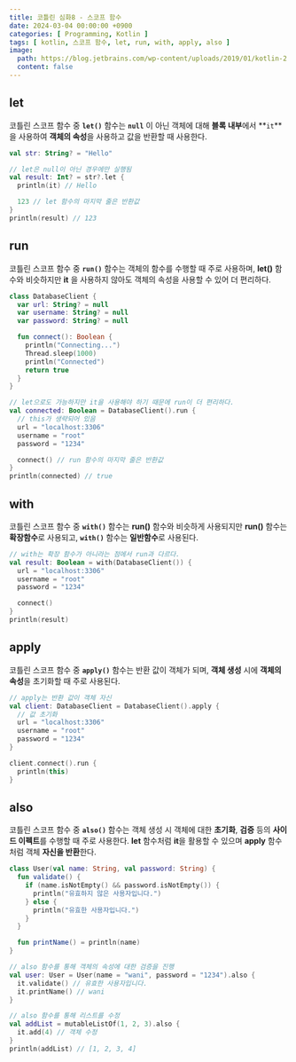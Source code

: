 ```yaml
---
title: 코틀린 심화8 - 스코프 함수
date: 2024-03-04 00:00:00 +0900
categories: [ Programming, Kotlin ]
tags: [ kotlin, 스코프 함수, let, run, with, apply, also ]
image:
  path: https://blog.jetbrains.com/wp-content/uploads/2019/01/kotlin-2.svg
  content: false
---
```


## **let**

코틀린 스코프 함수 중 **`let()`** 함수는 **`null`** 이 아닌 객체에 대해 **블록 내부**에서
**`it`**을 사용하여 **객체의 속성**을 사용하고 값을 반환할 때 사용한다.

```kotlin
val str: String? = "Hello"

// let은 null이 아닌 경우에만 실행됨
val result: Int? = str?.let {
  println(it) // Hello

  123 // let 함수의 마지막 줄은 반환값
}
println(result) // 123
```

## **run**

코틀린 스코프 함수 중 **`run()`** 함수는 객체의 함수를 수행할 때 주로 사용하며,
**let()** 함수와 비슷하지만 **it** 을 사용하지 않아도 객체의 속성을 사용할 수 있어 더 편리하다.

```kotlin
class DatabaseClient {
  var url: String? = null
  var username: String? = null
  var password: String? = null

  fun connect(): Boolean {
    println("Connecting...")
    Thread.sleep(1000)
    println("Connected")
    return true
  }
}

// let으로도 가능하지만 it을 사용해야 하기 때문에 run이 더 편리하다.
val connected: Boolean = DatabaseClient().run {
  // this가 생략되어 있음
  url = "localhost:3306"
  username = "root"
  password = "1234"

  connect() // run 함수의 마지막 줄은 반환값
}
println(connected) // true
```

## **with**

코틀린 스코프 함수 중 **`with()`** 함수는 **run()** 함수와 비슷하게 사용되지만
**run()** 함수는 **확장함수**로 사용되고, **`with()`** 함수는 **일반함수**로 사용된다.

```kotlin
// with는 확장 함수가 아니라는 점에서 run과 다르다.
val result: Boolean = with(DatabaseClient()) {
  url = "localhost:3306"
  username = "root"
  password = "1234"

  connect()
}
println(result)
```

## **apply**

코틀린 스코프 함수 중 **`apply()`** 함수는 반환 값이 객체가 되며,
**객체 생성** 시에 **객체의 속성**을 초기화할 때 주로 사용된다.

```kotlin
// apply는 반환 값이 객체 자신
val client: DatabaseClient = DatabaseClient().apply {
  // 값 초기화
  url = "localhost:3306"
  username = "root"
  password = "1234"
}

client.connect().run {
  println(this)
}
```

## **also**

코틀린 스코프 함수 중 **`also()`** 함수는 객체 생성 시 객체에 대한 **초기화**, **검증** 등의 **사이드 이펙트**를 수행할 때 주로 사용한다.
**let** 함수처럼 **it**을 활용할 수 있으며 **apply** 함수처럼 객체 **자신을 반환**한다.

```kotlin
class User(val name: String, val password: String) {
  fun validate() {
    if (name.isNotEmpty() && password.isNotEmpty()) {
      println("유효하지 않은 사용자입니다.")
    } else {
      println("유효한 사용자입니다.")
    }
  }

  fun printName() = println(name)
}

// also 함수를 통해 객체의 속성에 대한 검증을 진행
val user: User = User(name = "wani", password = "1234").also {
  it.validate() // 유효한 사용자입니다.
  it.printName() // wani
}

// also 함수를 통해 리스트를 수정
val addList = mutableListOf(1, 2, 3).also {
  it.add(4) // 객체 수정
}
println(addList) // [1, 2, 3, 4]
```


